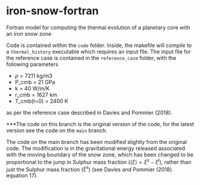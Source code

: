 # iron-snow-fortran
Fortran model for computing the thermal evolution of a planetary core with an iron snow zone


Code is contained within the `code` folder. Inside, the makefile will compile to a `thermal_history` executable which requires an input file.
The input file for the reference case is contained in the `reference_case` folder, with the following parameters

- $\rho$     = 7211 kg/m3
- P_cmb      = 21 GPa
- k          = 40 W/m/K
- r_cmb      = 1627 km
- T_cmb(t=0) = 2400 K

as per the reference case described in Davies and Pommier (2018).

***The code on this branch is the original version of the code, for the latest version see the code on the `main` branch.

The code on the main branch has been modified slightly from the original code. The modification is in the gravitational energy released associated with the moving boundary of the snow zone, which has been changed to be proportional to the jump in Sulphur mass fraction ($\left<\xi\right>=\xi^s-\xi^l$), rather than just the Sulphur mass fraction ($\xi^s$) (see Davies and Pommier (2018) equation 17).


